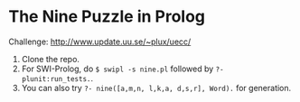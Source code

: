 # The Nine Puzzle in Prolog

Challenge: <http://www.update.uu.se/~plux/uecc/>

 1. Clone the repo.
 2. For SWI-Prolog, do `$ swipl -s nine.pl` followed by `?- plunit:run_tests.`.
 3. You can also try `?- nine([a,m,n, l,k,a, d,s,r], Word).` for generation.
